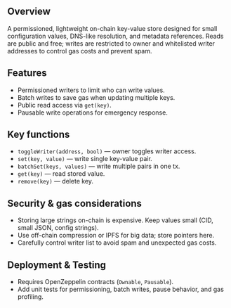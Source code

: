 
## Overview
A permissioned, lightweight on-chain key-value store designed for small configuration values, DNS-like resolution, and metadata references. Reads are public and free; writes are restricted to owner and whitelisted writer addresses to control gas costs and prevent spam.

## Features
- Permissioned writers to limit who can write values.
- Batch writes to save gas when updating multiple keys.
- Public read access via `get(key)`.
- Pausable write operations for emergency response.

## Key functions
- `toggleWriter(address, bool)` — owner toggles writer access.
- `set(key, value)` — write single key-value pair.
- `batchSet(keys, values)` — write multiple pairs in one tx.
- `get(key)` — read stored value.
- `remove(key)` — delete key.

## Security & gas considerations
- Storing large strings on-chain is expensive. Keep values small (CID, small JSON, config strings).
- Use off-chain compression or IPFS for big data; store pointers here.
- Carefully control writer list to avoid spam and unexpected gas costs.

## Deployment & Testing
- Requires OpenZeppelin contracts (`Ownable`, `Pausable`).
- Add unit tests for permissioning, batch writes, pause behavior, and gas profiling.
